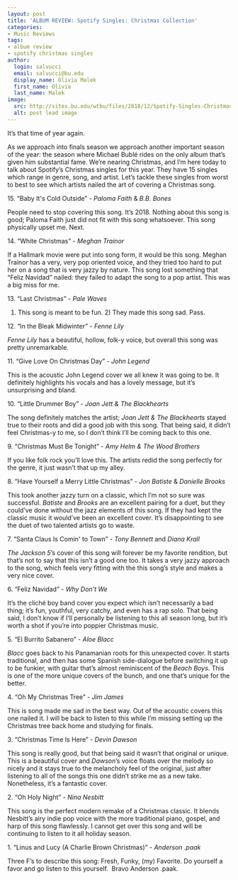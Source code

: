```yaml
---
layout: post
title: 'ALBUM REVIEW: Spotify Singles: Christmas Collection'
categories:
- Music Reviews
tags:
- album review
- spotify christmas singles
author:
  login: salvucci
  email: salvucci@bu.edu
  display_name: Olivia Malek
  first_name: Olivia
  last_name: Malek
image:
  src: http://sites.bu.edu/wtbu/files/2018/12/Spotify-Singles-Christmas-Collection-740x390.png
  alt: post lead image
---
```

It’s that time of year again.

As we approach into finals season we approach another important season of the year: the season where Michael Bublé rides on the only album that’s given him substantial fame. We’re nearing Christmas, and I’m here today to talk about Spotify’s Christmas singles for this year. They have 15 singles which range in genre, song, and artist. Let’s tackle these singles from worst to best to see which artists nailed the art of covering a Christmas song.

15\. “Baby It's Cold Outside” - _Paloma Faith_ & _B.B. Bones_

People need to stop covering this song. It’s 2018. Nothing about this song is good; Paloma Faith just did not fit with this song whatsoever. This song physically upset me. Next.

14\. “White Christmas” - _Meghan Trainor​_

If a Hallmark movie were put into song form, it would be this song. Meghan Trainor has a very, very pop oriented voice, and they tried too hard to put her on a song that is very jazzy by nature. This song lost something that “Feliz Navidad” nailed: they failed to adapt the song to a pop artist. This was a big miss for me.

13\. “Last Christmas” - _Pale Waves_

1) This song is meant to be fun. 2) They made this song sad. Pass.

12\. “In the Bleak Midwinter” - _Fenne Lily_

_Fenne Lily_ has a beautiful, hollow, folk-y voice, but overall this song was pretty unremarkable.

11\. “Give Love On Christmas Day” - _John Legend_

This is the acoustic John Legend cover we all knew it was going to be. It definitely highlights his vocals and has a lovely message, but it’s unsurprising and bland.

10\. “Little Drummer Boy” - _Joan Jett & The Blackhearts_

The song definitely matches the artist; _Joan Jett & The Blackhearts_ stayed true to their roots and did a good job with this song. That being said, it didn’t feel Christmas-y to me, so I don’t think I’ll be coming back to this one.

9\. “Christmas Must Be Tonight” - _Amy Helm & The Wood Brothers_

If you like folk rock you’ll love this. The artists redid the song perfectly for the genre, it just wasn’t that up my alley.

8\. “Have Yourself a Merry Little Christmas” - _Jon Batiste_ & _Danielle Brooks_

This took another jazzy turn on a classic, which I’m not so sure was successful. _Batiste_ and _Brooks_ are an excellent pairing for a duet, but they could’ve done without the jazz elements of this song. If they had kept the classic music it would’ve been an excellent cover. It’s disappointing to see the duet of two talented artists go to waste.

7\. “Santa Claus Is Comin' to Town” - _Tony Bennett_ and _Diana Krall​_

_The Jackson 5_’s cover of this song will forever be my favorite rendition, but that’s not to say that this isn’t a good one too. It takes a very jazzy approach to the song, which feels very fitting with the this song’s style and makes a very nice cover.

6\. “Feliz Navidad” - _Why Don’t We_

It’s the cliché boy band cover you expect which isn’t necessarily a bad thing; it’s fun, youthful, very catchy, and even has a rap solo. That being said, I don’t know if I’ll personally be listening to this all season long, but it’s worth a shot if you’re into poppier Christmas music.

5\. “El Burrito Sabanero” - _Aloe Blacc​_

_Blacc_ goes back to his Panamanian roots for this unexpected cover. It starts traditional, and then has some Spanish side-dialogue before switching it up to be funkier, with guitar that’s almost reminiscent of the _Beach Boys_. This is one of the more unique covers of the bunch, and one that’s unique for the better.

4\. “Oh My Christmas Tree” - _Jim James_

This is song made me sad in the best way. Out of the acoustic covers this one nailed it. I will be back to listen to this while I’m missing setting up the Christmas tree back home and studying for finals.

3\. “Christmas Time Is Here” - _Devin Dawson_

This song is really good, but that being said it wasn’t that original or unique. This is a beautiful cover and _Dawson_’s voice floats over the melody so nicely and it stays true to the melancholy feel of the original, just after listening to all of the songs this one didn’t strike me as a new take. Nonetheless, it’s a fantastic cover.

2\. “Oh Holy Night” - _Nina Nesbitt​_

This song is the perfect modern remake of a Christmas classic. It blends Nesbitt’s airy indie pop voice with the more traditional piano, gospel, and harp of this song flawlessly. I cannot get over this song and will be continuing to listen to it all holiday season.

1\. “Linus and Lucy (A Charlie Brown Christmas)” - _Anderson .paak_

Three F’s to describe this song: Fresh, Funky, (my) Favorite. Do yourself a favor and go listen to this yourself.  Bravo Anderson .paak.